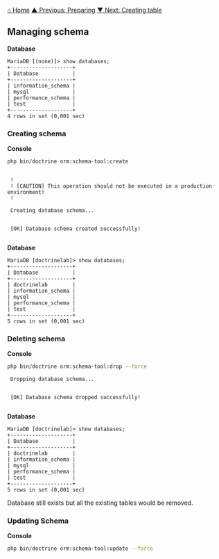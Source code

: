 [⌂ Home](../README.md)
[▲ Previous: Preparing](preparing.md)
[▼ Next: Creating table](creating_table.md)

## Managing schema

**Database**

```mariadb
MariaDB [(none)]> show databases;
+--------------------+
| Database           |
+--------------------+
| information_schema |
| mysql              |
| performance_schema |
| test               |
+--------------------+
4 rows in set (0,001 sec)

```

### Creating schema

**Console**

```bash
php bin/doctrine orm:schema-tool:create
```

```

 !
 ! [CAUTION] This operation should not be executed in a production environment!
 !

 Creating database schema...


 [OK] Database schema created successfully!


```

**Database**

```mariadb
MariaDB [doctrinelab]> show databases;
+--------------------+
| Database           |
+--------------------+
| doctrinelab        |
| information_schema |
| mysql              |
| performance_schema |
| test               |
+--------------------+
5 rows in set (0,001 sec)

```

### Deleting schema

**Console**

```bash
php bin/doctrine orm:schema-tool:drop --force
```

```
 Dropping database schema...


 [OK] Database schema dropped successfully!


```

**Database**

```mariadb
MariaDB [doctrinelab]> show databases;
+--------------------+
| Database           |
+--------------------+
| doctrinelab        |
| information_schema |
| mysql              |
| performance_schema |
| test               |
+--------------------+
5 rows in set (0,001 sec)

```

Database still exists but all the existing tables would be removed.

### Updating Schema

**Console**

```bash
php bin/doctrine orm:schema-tool:update --force
```
